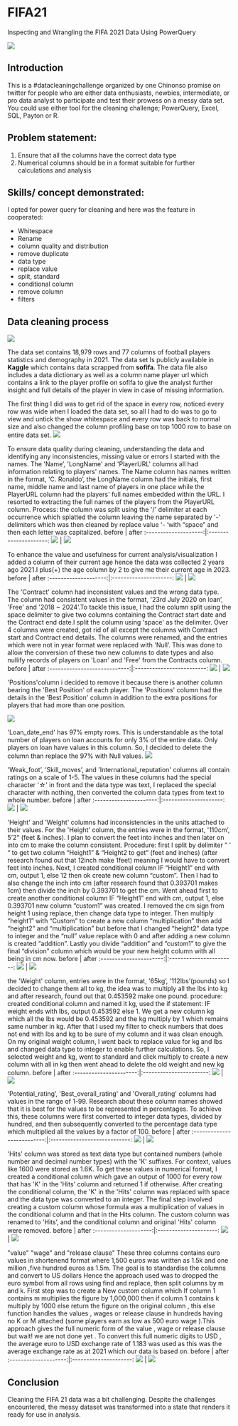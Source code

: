 # FIFA21
Inspecting and Wrangling the FIFA 2021 Data Using PowerQuery

![](FIFA.jfif)

## Introduction
This is a #datacleaningchallenge organized by one Chinonso promise on twitter for people who are either data enthusiasts, newbies, intermediate, or pro data analyst to participate and test their prowess on a messy data set. You could use either tool for the cleaning challenge; PowerQuery, Excel, SQL, Payton or R. 

## Problem statement:
1.	Ensure that all the columns have the correct data type
2.	Numerical columns should be in a format suitable for further calculations and analysis

## Skills/ concept demonstrated:
I opted for power query for cleaning and here was the feature in cooperated:
- Whitespace
- Rename
- column quality and distribution
- remove duplicate
- data type
- replace value
- split, standard
- conditional column
- remove column
- filters

## Data cleaning process
![](datacleansing1.png)

The data set contains 18,979 rows and 77 columns of football players statistics and demography in 2021. The data set Is publicly available in **Kaggle** which contains data scrapped from **sofifa**. The data file also includes a data dictionary as well as a column name player url which contains a link to the player profile on sofifa to give the analyst further insight and full details of the player in view in case of missing information.

The first thing I did was to get rid of the space in every row, noticed every row was wide when I loaded the data set, so all I had to do was to go to view and untick the show whitespace and every row was back to normal size and also changed the column profiling base on top 1000 row to base on entire data set.
![](whitespace.png)

To ensure data quality during cleaning, understanding the data and identifying any inconsistencies, missing value or errors I started with the names. The 'Name’, 'LongName' and 'PlayerURL' columns all had information relating to players' names. The Name column has names written in the format, 'C. Ronaldo’, the LongName column had the initials, first name, middle name and last name of players in one place while the PlayerURL column had the players' full names embedded within the URL.  I resorted to extracting the full names of the players from the PlayerURL column.
Process: the column was split using the '/' delimiter at each occurrence which splatted the column leaving the name separated by '-' delimiters which was then cleaned by replace value ‘- ‘with “space” and then each letter was capitalized.
before                |        after
:--------------------:|:---------------------:
![](dirty_name.png)   |  ![](clean_names.png)

To enhance the value and usefulness for current analysis/visualization I added a column of their current age hence the data was collected 2 years ago 2021.I plus(+) the age column by 2 to give me their current age in 2023.
before                |        after
:--------------------:|:---------------------:
![](dirty_age.png)    |  ![](clean_age.png)

The 'Contract' column had inconsistent values and the wrong data type. The column had consistent values in the format, '23rd July 2020 on loan’, 'Free' and '2018 ~ 2024’.To tackle this issue, I had the column split using the space delimiter to give two columns containing the Contract start date and the Contract end date.I split the column using 'space' as the delimiter. Over 4 columns were created, got rid of all except the columns with Contract start and Contract end details. The columns were renamed, and the entries which were not in year format were replaced with 'Null’. This was done to allow the conversion of these two new columns to date types and also nullify records of players on 'Loan' and 'Free' from the Contracts column.
before                        |        after
:----------------------------:|:-------------------------:
![](dirty_team_contract.png)  |  ![](Clean_contract.png)

'Positions'column i decided to remove it because there is another column bearing the 'Best Position' of each player. The 'Positions' column had the details in the 'Best Position' column in addition to the extra positions for players that had more than one position.

![](position.png)

'Loan_date_end' has 97% empty rows. This is understandable as the total number of players on loan accounts for only 3% of the entire data. Only players on loan have values in this column. So, I decided to delete the column than replace the 97% with Null values.
![](clean_loandate.png)

'Weak_foot’, 'Skill_moves’, and 'International_reputation' columns all contain ratings on a scale of 1-5. The values in these columns had the special character '☆' in front and the data type was text, I replaced the special character with nothing, then converted the column data types from text to whole number.
before                  |        after
:----------------------:|:---------------------:
![](Dirty_ratings.png)  |  ![](Cleaned_ratings.png)

 'Height' and 'Weight' columns had inconsistencies in the units attached to their values. For the 'Height' column, the entries were in the format, '110cm’, 5’2" (feet & inches). I plan to convert the feet into inches and then later on into cm to make the column consistent. 
Procedure: first I split by delimiter “ ’ “ to get two column “Height1” & “Height2 to get” (feet and inches) (after research found out that 12inch make 1feet) meaning I would have to convert feet into inches. Next, I created conditional column IF “Height1” end with cm, output 1, else 12 then ok create new column “custom”. Then I had to also change the inch into cm (after research found that 0.393701 makes 1cm) then divide the inch by 0.393701 to get the cm. Went ahead first to create another conditional column IF “Height1” end with cm, output 1, else 0.393701 new column “custom1” was created. I removed the cm sign from height 1 using replace, then change data type to integer. Then multiply “height1” with “Custom” to create a new column “multiplication” then add “height2” and “multiplication” but before that I changed “height2” data type to integer and the “null” value replace with 0 and after adding a new column is created “addition”. Lastly you divide “addition” and “custom1” to give the final “division” column which would be your new height column with all being in cm now.
before                  |        after
:----------------------:|:-----------------------:
![](dirty_hight.png)   |  ![](cleaned_height.png)

the 'Weight' column, entries were in the format, '65kg’, '112lbs’(pounds) so I decided to change them all to kg, the idea was to multiply all the lbs into kg and after research, found out that 0.453592 make one pound.
procedure: created conditional column and named it kg, used the if statement: IF weight ends with lbs, output 0.453592 else 1. We get a new column kg which all the lbs would be 0.453592 and the kg multiply by 1 which remains same number in kg. After that I used my filter to check numbers that does not end with lbs and kg to be sure of my column and it was clean enough. On my original weight column, I went back to replace value for kg and lbs and changed data type to integer to enable further calculations. So, I selected weight and kg, went to standard and click multiply to create a new column with all in kg then went ahead to delete the old weight and new kg column.
before                  |        after
:----------------------:|:-----------------------:
![](dirty_weight.png)   |  ![](cleaned_weight.png)

'Potential_rating’, 'Best_overall_rating' and 'Overall_rating' columns had values in the range of 1-99. Research about these column names showed that it is best for the values to be represented in percentages. To achieve this, these columns were first converted to integer data types, divided by hundred, and then subsequently converted to the percentage data type which multiplied all the values by a factor of 100.
before                      |        after
:--------------------------:|:----------------------------:
![](dirty_percentage.png)   |  ![](Cleaned_percentage.png)

'Hits' column was stored as text data type but contained numbers (whole number and decimal number types) with the 'K' suffixes. For context, values like 1600 were stored as 1.6K. To get these values in numerical format, I created a conditional column which gave an output of 1000 for every row that has 'K' in the 'Hits' column and returned 1 if otherwise. After creating the conditional column, the 'K' in the 'Hits' column was replaced with space and the data type was converted to an integer. The final step involved creating a custom column whose formula was a multiplication of values in the conditional column and that in the Hits column. The custom column was renamed to 'Hits’, and the conditional column and original 'Hits' column were removed.
before                |        after
:--------------------:|:---------------------:
![](dirty_hits.png)   |  ![](Clean_empty.png)

 "value" "wage" and "release clause" These three columns contains euro values in shortenend format where 1,500 euros was written as 1.5k and one million ,five hundred euros as 1.5m. The goal is to standardise the columns and convert to US dollars Hence the approach used was to dropped the euro symbol from all rows using find and replace, then split columns by m and k. First step was to create a New custom column which If column 1 contains m multiplies the figure by 1,000,000 then if column 1 contains k multiply by 1000 else return the figure on the original column , this else function handles the values , wages or release clause in hundreds having no K or M attached (some players earn as low as 500 euro wage ).This approach gives the full numeric form of the value , wage or release clause but wait! we are not done yet . To convert this full numeric digits to USD , the average euro to USD exchange rate of 1.183 was used as this was the average exchange rate as at 2021 which our data is based on.
before                |        after
:--------------------:|:---------------------:
![](dirty_values.png) |  ![](Clean_value.png)

## Conclusion
Cleaning the FIFA 21 data was a bit challenging. Despite the challenges encountered, the messy dataset was transformed into a state that renders it ready for use in analysis.


